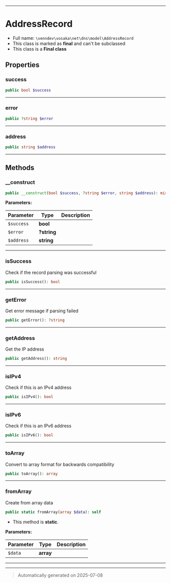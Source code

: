 ***

# AddressRecord





* Full name: `\venndev\vosaka\net\dns\model\AddressRecord`
* This class is marked as **final** and can't be subclassed
* This class is a **Final class**



## Properties


### success



```php
public bool $success
```






***

### error



```php
public ?string $error
```






***

### address



```php
public string $address
```






***

## Methods


### __construct



```php
public __construct(bool $success, ?string $error, string $address): mixed
```








**Parameters:**

| Parameter | Type | Description |
|-----------|------|-------------|
| `$success` | **bool** |  |
| `$error` | **?string** |  |
| `$address` | **string** |  |





***

### isSuccess

Check if the record parsing was successful

```php
public isSuccess(): bool
```












***

### getError

Get error message if parsing failed

```php
public getError(): ?string
```












***

### getAddress

Get the IP address

```php
public getAddress(): string
```












***

### isIPv4

Check if this is an IPv4 address

```php
public isIPv4(): bool
```












***

### isIPv6

Check if this is an IPv6 address

```php
public isIPv6(): bool
```












***

### toArray

Convert to array format for backwards compatibility

```php
public toArray(): array
```












***

### fromArray

Create from array data

```php
public static fromArray(array $data): self
```



* This method is **static**.




**Parameters:**

| Parameter | Type | Description |
|-----------|------|-------------|
| `$data` | **array** |  |





***


***
> Automatically generated on 2025-07-08
